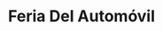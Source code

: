 ---
title: "Feria Del Automóvil"
url: /santa-cruz-de-la-sierra/feria-del-automovil/
shop: piezas de automóviles
---